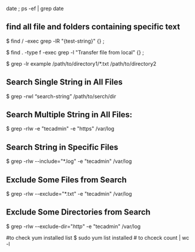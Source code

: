date ; ps -ef | grep date

## find all file and folders containing specific text
$ find / -exec grep -lR "{test-string}" {} \;

$ find . -type f -exec grep -l "Transfer file from local" {} \;

$ grep -lr example /path/to/directory1/*.txt /path/to/directory2


## Search Single String in All Files
$ grep -rwl “search-string” /path/to/serch/dir


## Search Multiple String in All Files:
$ grep -rlw -e "tecadmin" -e "https"  /var/log

## Search String in Specific Files
$ grep -rlw --include="*.log" -e "tecadmin" /var/log

## Exclude Some Files from Search
$ grep -rlw --exclude="*.txt" -e "tecadmin" /var/log

## Exclude Some Directories from Search
$ grep -rlw --exclude-dir="*http*" -e "tecadmin" /var/log

#to check yum installed list
$ sudo yum list installed # to chceck count | wc -l






